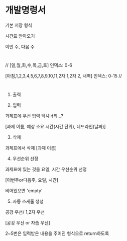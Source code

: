 # 개발명령서

기본 저장 형식


시간표 받아오기


이번 주, 다음 주
#
//
[일,월,화,수,목,금,토]
인덱스: 0-6

[아침,1,2,3,4,5,6,7,8,9,10,11,2자 1,2자 2, 새벽]
인덱스: 0-15
//
#
1. 출력

2. 입력

과제표에 우선 입력
딕셔너리...?

[과제 이름, 예상 소요 시간(시간 단위), 데드라인(날짜)]

3. 삭제

과제표에서 삭제
[과제 이름]

4. 우선순위 선정

과제표에 있는 것을 요일, 시간 우선순위 선정

[이번주or다음주, 요일, 시간]


비어있으면 'empty'

5. 자동 스케줄 생성

공강 우선/ 1,2자 우선

[공강 우선 or 자습 우선]


2~5번은 입력받은 내용을 주어진 형식으로 return하도록
